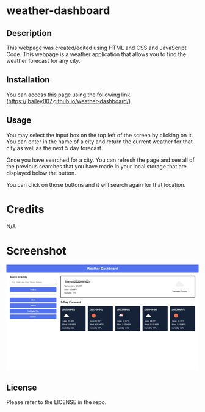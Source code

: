 # weather-dashboard

## Description
This webpage was created/edited using HTML and CSS and JavaScript Code. 
This webpage is a weather application that allows you to find the weather forecast for any city. 

## Installation

You can access this page using the following link. (https://jbailey007.github.io/weather-dashboard/)

## Usage
You may select the input box on the top left of the screen by clicking on it. 
You can enter in the name of a city and return the current weather for that city as well as the next 5 day forecast. 

Once you have searched for a city. You can refresh the page and see all of the previous searches that you have made in your local storage that are displayed below the button. 

You can click on those buttons and it will search again for that location.

# Credits
N/A

# Screenshot
![Screenshot of Weather Dashboard Application](<Screenshot 2023-08-02 142603.png>)

## License
Please refer to the LICENSE in the repo. 
